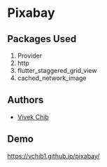
# Pixabay


## Packages Used

1. Provider
2. http
3. flutter_staggered_grid_view
4. cached_network_image


## Authors

- [Vivek Chib](https://www.github.com/vhib1)


## Demo

https://vchib1.github.io/pixabay/

